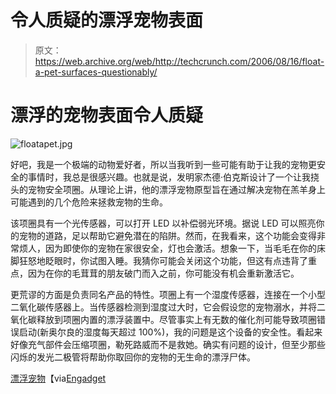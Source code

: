 # 令人质疑的漂浮宠物表面

> 原文：<https://web.archive.org/web/http://techcrunch.com/2006/08/16/float-a-pet-surfaces-questionably/>

# 漂浮的宠物表面令人质疑

![floatapet.jpg](img/13fbe81848d7d075ee934af6361b7c3d.png)

好吧，我是一个极端的动物爱好者，所以当我听到一些可能有助于让我的宠物更安全的事情时，我总是很感兴趣。也就是说，发明家杰德·伯克斯设计了一个让我挠头的宠物安全项圈。从理论上讲，他的漂浮宠物原型旨在通过解决宠物在羔羊身上可能遇到的几个危险来拯救宠物的生命。

该项圈具有一个光传感器，可以打开 LED 以补偿弱光环境。据说 LED 可以照亮你的宠物的道路，足以帮助它避免潜在的陷阱。然而，在我看来，这个功能会变得非常烦人，因为即使你的宠物在家很安全，灯也会激活。想象一下，当毛毛在你的床脚狂怒地眨眼时，你试图入睡。我猜你可能会关闭这个功能，但这有点违背了重点，因为在你的毛茸茸的朋友破门而入之前，你可能没有机会重新激活它。

更荒谬的方面是负责同名产品的特性。项圈上有一个湿度传感器，连接在一个小型二氧化碳传感器上。当传感器检测到湿度过大时，它会假设您的宠物溺水，并将二氧化碳释放到项圈内置的漂浮装置中。尽管事实上有无数的催化剂可能导致项圈错误启动(新奥尔良的湿度每天超过 100%)，我的问题是这个设备的安全性。看起来好像充气部件会压缩项圈，勒死路威而不是救她。确实有问题的设计，但至少那些闪烁的发光二极管将帮助你取回你的宠物的无生命的漂浮尸体。

[漂浮宠物](https://web.archive.org/web/20210119094054/http://people.artcenter.edu/%7Eberk/t_floatapet.html)【via[Engadget](https://web.archive.org/web/20210119094054/http://www.engadget.com/)